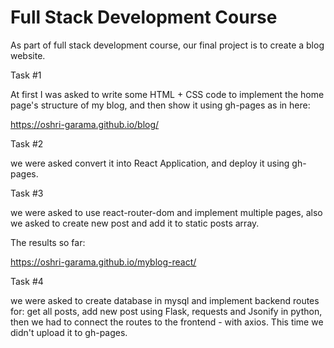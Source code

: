 # Full Stack Development Course


As part of full stack development course, our final project is to create a blog website.

Task #1

At first I was asked to write some HTML + CSS code to implement the home page's structure of my blog, and then show it using gh-pages as in here:

https://oshri-garama.github.io/blog/

Task #2 

we were asked convert it into React Application, and deploy it using gh-pages.

Task #3

we were asked to use react-router-dom and implement multiple pages, also we asked to create new post and add it to static posts array.

The results so far: 

https://oshri-garama.github.io/myblog-react/

Task #4

we were asked to create database in mysql and implement backend routes for: get all posts, add new post using Flask, requests and Jsonify in python,
then we had to connect the routes to the frontend - with axios.
This time we didn't upload it to gh-pages.

